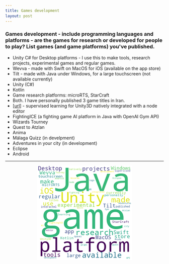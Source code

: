 ```yaml
---
title: Games development 
layout: post
---
```


### Games development - include programming languages and platforms - are the games for research or developed for people to play?  List games (and game platforms) you've published.

* Unity C# for Desktop platforms - I use this to make tools, research projects, experimental games and regular games.
* Wevva - made with Swift on MacOS for iOS (available on the app store)
* Tilt - made with Java under Windows, for a large touchscreen (not available currently)
* Unity (C#)
* Kotlin
* Game research platforms: microRTS, StarCraft
* Both. I have personally published 3 game titles in Iran.
* [<A href='http://interactml.com/'>url</a>] - supervised learning for Unity3D natively integrated with a node editor
* FightingICE (a fighting game AI platform in Java with OpenAI Gym API)
* Wizards Tourney
* Quest to Atzlan
* Anima
* Málaga Quizz (in develpment)
* Adventures in your city (in development)
* Eclipse
* Android

<hr><center><img src='assets/png/q8-wordcloud.png' /></center>